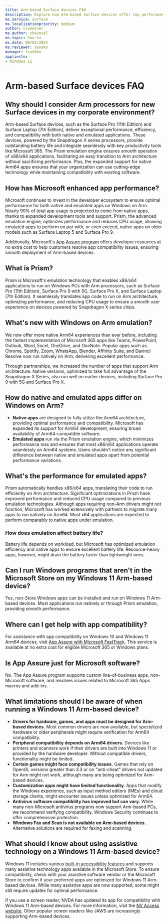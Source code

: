 ```yaml
---
title: Arm-based Surface devices FAQ
description: Explore how Arm-based Surface devices offer top performance, efficiency, and app compatibility for corporate environments.
ms.service: surface
ms.localizationpriority: medium
author: coveminer
ms.author: chauncel
ms.topic: how-to
ms.date: 09/03/2024
ms.reviewer: jessko
manager: frankbu
appliesto:
- Windows 11
---
```



# Arm-based Surface devices FAQ

## Why should I consider Arm processors for new Surface devices in my corporate environment?

Arm-based Surface devices, such as the Surface Pro (11th Edition) and Surface Laptop (7th Edition), deliver exceptional performance, efficiency, and compatibility with both native and emulated applications. These devices, powered by the Snapdragon X series processors, provide outstanding battery life and integrate seamlessly with key productivity tools like Microsoft 365. The Prism emulation engine ensures smooth operation of x86/x64 applications, facilitating an easy transition to Arm architecture without sacrificing performance. Plus, the expanded support for native Arm64 apps ensures that your organization can use cutting-edge technology while maintaining compatibility with existing software.

## How has Microsoft enhanced app performance?

Microsoft continues to invest in the developer ecosystem to ensure optimal performance for both native and emulated apps on Windows on Arm. Nearly 90% of total app usage is projected to come from native apps, thanks to expanded development tools and support. Prism, the advanced emulation engine, optimizes performance and reduces CPU usage, allowing emulated apps to perform on par with, or even exceed, native apps on older models such as Surface Laptop 5 and Surface Pro 9.

Additionally, Microsoft's [App Assure program](https://www.microsoft.com/fasttrack/microsoft-365/app-assure) offers developer resources at no extra cost to help customers resolve app compatibility issues, ensuring smooth deployment of Arm-based devices.

## What is Prism?

Prism is Microsoft's emulation technology that enables x86/x64 applications to run on Windows PCs with Arm processors, such as Surface Pro (11th Edition), Surface Pro 9 with 5G, Surface Pro X, and Surface Laptop (7th Edition). It seamlessly translates app code to run on Arm architecture, optimizing performance, and reducing CPU usage to ensure a smooth user experience on devices powered by Snapdragon X series chips.

## What's new with Windows on Arm emulation?

We now offer more native Arm64 experiences than ever before, including the fastest implementation of Microsoft 365 apps like Teams, PowerPoint, Outlook, Word, Excel, OneDrive, and OneNote. Popular apps such as Chrome, Spotify, Zoom, WhatsApp, Blender, Affinity Suite, and Davinci Resolve now run natively on Arm, delivering excellent performance.

Through partnerships, we increased the number of apps that support Arm architecture. Native versions, optimized to take full advantage of the Snapdragon X Series, also run well on earlier devices, including Surface Pro 9 with 5G and Surface Pro X.

## How do native and emulated apps differ on Windows on Arm?

- **Native apps** are designed to fully utilize the Arm64 architecture, providing optimal performance and compatibility. Microsoft has expanded its support for Arm64 development, ensuring broad availability of Arm64-compatible software.
- **Emulated apps** run via the Prism emulation engine, which minimizes performance loss and ensures that most x86/x64 applications operate seamlessly on Arm64 systems. Users shouldn't notice any significant difference between native and emulated apps apart from potential performance variations.

## What's the performance for emulated apps?

Prism automatically handles x86/x64 apps, translating their code to run efficiently on Arm architecture. Significant optimizations in Prism have improved performance and reduced CPU usage compared to previous emulation technologies. Although apps requiring non-Arm drivers might not function, Microsoft has worked extensively with partners to migrate many apps to run natively on Arm64. Most x64 applications are expected to perform comparably to native apps under emulation.

### How does emulation affect battery life?

Battery life depends on workload, but Microsoft has optimized emulation efficiency and native apps to ensure excellent battery life. Resource-heavy apps, however, might drain the battery faster than lightweight ones.

## Can I run Windows programs that aren't in the Microsoft Store on my Windows 11 Arm-based device?

Yes, non-Store Windows apps can be installed and run on Windows 11 Arm-based devices. Most applications run natively or through Prism emulation, providing smooth performance.

## Where can I get help with app compatibility?

For assistance with app compatibility on Windows 10 and Windows 11 Arm64 devices, visit [App Assure with Microsoft FastTrack](https://www.microsoft.com/fasttrack/microsoft-365/app-assure). This service is available at no extra cost for eligible Microsoft 365 or Windows plans.

## Is App Assure just for Microsoft software?

No. The App Assure program supports custom line-of-business apps, non-Microsoft software, and resolves issues related to Microsoft 365 Apps macros and add-ins.

## What limitations should I be aware of when running a Windows 11 Arm-based device?

- **Drivers for hardware, games, and apps must be designed for Arm-based devices.** Most common drivers are now available, but specialized hardware or older peripherals might require verification for Arm64 compatibility.
- **Peripheral compatibility depends on Arm64 drivers.** Devices like printers and scanners work if their drivers are built into Windows 11 or provided by the hardware developer. Without compatible drivers, functionality might be limited.
- **Certain games might face compatibility issues.** Games that rely on OpenGL versions greater than 3.3 or on "anti-cheat" drivers not updated for Arm might not work, although many are being optimized for Arm-based devices.
- **Customization apps might have limited functionality.** Apps that modify the Windows experience, such as input method editors (IMEs) and cloud storage clients, might encounter issues unless optimized for Arm64.
- **Antivirus software compatibility has improved but can vary.** While many non-Microsoft antivirus programs now support Arm-based PCs, we recommend verifying compatibility. Windows Security continues to offer comprehensive protection.
- **Windows Fax and Scan is not available on Arm-based devices.** Alternative solutions are required for faxing and scanning.

## What should I know about using assistive technology on a Windows 11 Arm-based device?

Windows 11 includes various [built-in accessibility features](https://www.microsoft.com/Accessibility/windows) and supports many assistive technology apps available in the Microsoft Store. To ensure compatibility, check with your assistive software vendor or the Microsoft Store to confirm if your preferred apps are optimized for Windows 11 Arm-based devices. While many assistive apps are now supported, some might still require updates for optimal performance.

If you use a screen reader, NVDA has updated its app for compatibility with Windows 11 Arm-based devices. For more information, visit the [NV Access website](https://go.microsoft.com/fwlink/?linkid=867679). Other popular screen readers like JAWS are increasingly supporting Arm-based devices.
